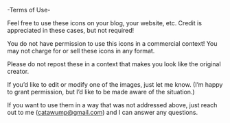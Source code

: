 -Terms of Use-

Feel free to use these icons on your blog, your website, etc. Credit is appreciated in these cases, but not required!

You do not have permission to use this icons in a commercial context! You may not charge for or sell these icons in any format.

Please do not repost these in a context that makes you look like the original creator. 

If you’d like to edit or modify one of the images, just let me know. (I’m happy to grant permission, but I’d like to be made aware of the situation.)

If you want to use them in a way that was not addressed above, just reach out to me (catawump@gmail.com) and I can answer any questions.
